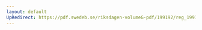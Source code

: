 ```yaml
---
layout: default
UpRedirect: https://pdf.swedeb.se/riksdagen-volumeG-pdf/199192/reg_199192/reg_199192_0909.pdf
---
```

